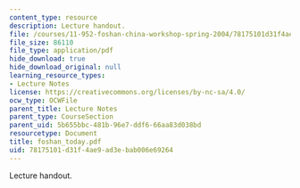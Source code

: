 ```yaml
---
content_type: resource
description: Lecture handout.
file: /courses/11-952-foshan-china-workshop-spring-2004/78175101d31f4ae9ad3ebab006e69264_foshan_today.pdf
file_size: 86110
file_type: application/pdf
hide_download: true
hide_download_original: null
learning_resource_types:
- Lecture Notes
license: https://creativecommons.org/licenses/by-nc-sa/4.0/
ocw_type: OCWFile
parent_title: Lecture Notes
parent_type: CourseSection
parent_uid: 5b655bbc-481b-96e7-ddf6-66aa83d038bd
resourcetype: Document
title: foshan_today.pdf
uid: 78175101-d31f-4ae9-ad3e-bab006e69264
---
```

Lecture handout.